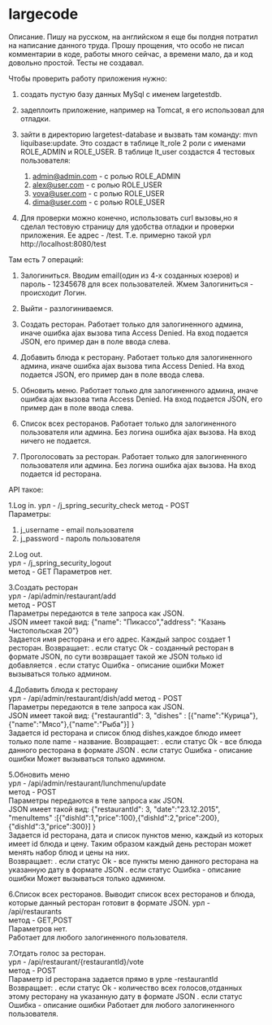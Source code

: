 # largecode
Описание.
Пишу на русском, на английском я еще бы полдня потратил на написание данного труда.
Прошу прощения, что особо не писал комментарии в коде, работы много сейчас, а времени мало, да и код довольно простой.
Тесты не создавал.


Чтобы проверить работу приложения нужно:

1. создать пустую базу данных MySql с именем largetestdb.
2. задеплоить приложение, например на Tomcat, я его использовал для отладки.
3. зайти в директорию largetest-database и вызвать там команду: mvn liquibase:update.
   Это создаст в таблице lt_role 2 роли с именами ROLE_ADMIN и ROLE_USER. 
   В таблице lt_user создастся 4 тестовых пользователя:
   1. admin@admin.com - с ролью ROLE_ADMIN
   2. alex@user.com -   с ролью ROLE_USER
   3. vova@user.com -   с ролью ROLE_USER
   4. dima@user.com -   с ролью ROLE_USER

4. Для проверки можно конечно, использовать curl вызовы,но я сделал тестовую страницу для 
   удобства отладки и проверки приложения. Ее адрес - /test. 
   Т.е. примерно такой урл http://localhost:8080/test
  
 Там есть 7 операций:
  
 1. Залогиниться. Вводим email(один из 4-х созданных юзеров) и пароль - 12345678 для всех пользователей.
      Жмем Залогиниться - происходит Логин.
   
 2. Выйти - разлогиниваемся.

 3. Создать ресторан. Работает только для залогиненного админа, иначе ошибка ajax вызова типа Access Denied. 
    На вход подается JSON, его пример дан в поле ввода слева.

 4. Добавить блюда к ресторану. Работает только для залогиненного админа, иначе ошибка ajax вызова типа Access Denied. 
    На вход подается JSON, его пример дан в поле ввода слева.

 5. Обновить меню. Работает только для залогиненного админа, иначе ошибка ajax вызова типа Access Denied. 
    На вход подается JSON, его пример дан в поле ввода слева.

 6. Список всех ресторанов. Работает только для залогиненного пользователя или админа. Без логина ошибка ajax вызова. 
    На вход ничего не подается.

 7. Проголосовать за ресторан. Работает только для залогиненного пользователя или админа. Без логина ошибка ajax вызова. 
    На вход подается id ресторана.

API такое:

1.Log in.
урл -   /j_spring_security_check 
метод - POST   
Параметры:  
1)  j_username - email пользователя 
2)  j_password - пароль пользователя   

2.Log out.  
урл -   /j_spring_security_logout   
метод - GET 
Параметров нет.   


3.Создать ресторан   
урл -   /api/admin/restaurant/add   
метод - POST   
Параметры передаются в теле запроса как JSON.   
JSON имеет такой вид: {"name": "Пикассо","address": "Казань Чистопольская 20"}   
Задается имя ресторана и его адрес. Каждый запрос создает 1 ресторан.
Возвращает:
. если статус Ok - созданный ресторан в формате JSON, по сути возвращает такой же JSON только id добавляется
. если статус Ошибка  - описание ошибки
Может вызываться только админом. 

4.Добавить блюда к ресторану  
урл -   /api/admin/restaurant/dish/add 
метод - POST   
Параметры передаются в теле запроса как JSON.   
JSON имеет такой вид: {"restaurantId": 3, "dishes" : [{"name":"Курица"},{"name":"Мясо"},{"name":"Рыба"}] }  
Задается id ресторана и список блюд dishes,каждое блюдо имеет только поле name - название.
Возвращает:
. если статус Ok - все блюда данного ресторана в формате JSON
. если статус Ошибка  - описание ошибки
Может вызываться только админом. 

5.Обновить меню   
урл -   /api/admin/restaurant/lunchmenu/update  
метод - POST   
Параметры передаются в теле запроса как JSON.   
JSON имеет такой вид: {"restaurantId": 3, "date":"23.12.2015", "menuItems"  :[{"dishId":1,"price":100},{"dishId":2,"price":200},{"dishId":3,"price":300}] }  
Задается id ресторана, дата и список пунктов меню, каждый из которых имеет id блюда и цену. Таким образом каждый день ресторан может    менять набор блюд и цены на них.   
Возвращает:
. если статус Ok - все пункты меню данного ресторана на указанную дату в формате JSON
. если статус Ошибка  - описание ошибки
Может вызываться только админом. 

6.Список всех ресторанов. Выводит список всех ресторанов и блюда, которые данный ресторан готовит в формате JSON. 
урл -   /api/restaurants   
метод - GET,POST  
Параметров нет.   
Работает для любого залогиненного пользователя. 

7.Отдать голос за ресторан.   
урл -   /api/restaurant/{restaurantId}/vote  
метод - POST  
Параметр id ресторана задается прямо в урле -restaurantId   
Возвращает:
. если статус Ok - количество всех голосов,отданных этому ресторану на указанную дату в формате JSON
. если статус Ошибка  - описание ошибки
Работает для любого залогиненного пользователя. 
